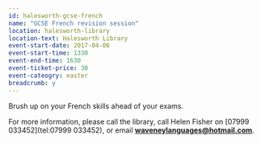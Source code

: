 ```yaml
---
id: halesworth-gcse-french
name: "GCSE French revision session"
location: halesworth-library
location-text: Halesworth Library
event-start-date: 2017-04-06
event-start-time: 1330
event-end-time: 1630
event-ticket-price: 30
event-cateogry: easter
breadcrumb: y
---
```


Brush up on your French skills ahead of your exams.

For more information, please call the library, call Helen Fisher on [07999 033452](tel:07999 033452), or email **waveneylanguages@hotmail.com**.
